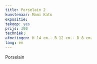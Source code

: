 ```yaml
---
title: Porselain 2
kunstenaar: Mami Kato
expositie: 
tekoop: yes
prijs: 300
techniek:
afmetingen: H 14 cm.- B 12 cm.- D 8 cm.
lang: en
---
```


Porselain